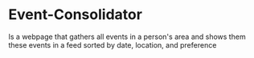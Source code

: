 # Event-Consolidator
Is a webpage that gathers all events in a person's area and shows them these events in a feed sorted by date, location, and preference
